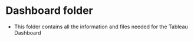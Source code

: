 # Dashboard folder

- This folder contains all the information and files needed for the Tableau Dashboard
